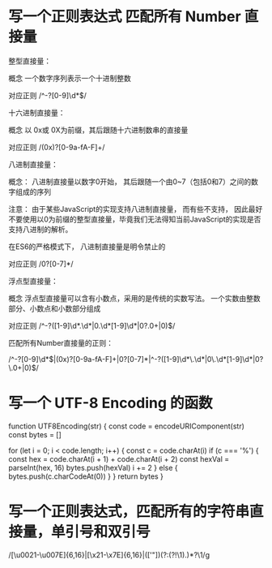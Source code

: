 # 写一个正则表达式 匹配所有 Number 直接量
整型直接量：

概念
一个数字序列表示一个十进制整数

对应正则
/^-?[0-9]\d*$/

十六进制直接量：

概念
以 0x或 0X为前缀，其后跟随十六进制数串的直接量

对应正则
/(0x)?[0-9a-fA-F]+/

八进制直接量：

概念：
八进制直接量以数字0开始， 其后跟随一个由0~7（包括0和7）之间的数字组成的序列

注意： 由于某些JavaScript的实现支持八进制直接量， 而有些不支持， 因此最好不要使用以0为前缀的整型直接量，毕竟我们无法得知当前JavaScript的实现是否支持八进制的解析。

在ES6的严格模式下， 八进制直接量是明令禁止的

对应正则
/0?[0-7]*/

浮点型直接量：

概念
浮点型直接量可以含有小数点，采用的是传统的实数写法。
一个实数由整数部分、小数点和小数部分组成

对应正则
/^-?([1-9]\d*\.\d*|0\.\d*[1-9]\d*|0?\.0+|0)$/

匹配所有Number直接量的正则：

/^-?[0-9]\d*$|(0x)?[0-9a-fA-F]+|0?[0-7]*|^-?([1-9]\d*\.\d*|0\.\d*[1-9]\d*|0?\.0+|0)$/

# 写一个 UTF-8 Encoding 的函数
function UTF8Encoding(str) {
  const code = encodeURIComponent(str)
  const bytes = []

  for (let i = 0; i < code.length; i++) {
    const c = code.charAt(i)
    if (c === '%') {
      const hex = code.charAt(i + 1) + code.charAt(i + 2)
      const hexVal = parseInt(hex, 16)
      bytes.push(hexVal)
      i += 2
    } else {
      bytes.push(c.charCodeAt(0))
    }
  }
  return bytes
}

# 写一个正则表达式，匹配所有的字符串直接量，单引号和双引号
/[\u0021-\u007E]{6,16}|[\x21-\x7E]{6,16}|(['"])(?:(?!\1).)*?\1/g